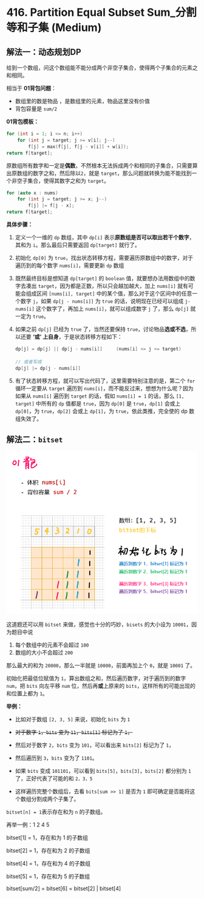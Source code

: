 # 416. Partition Equal Subset Sum_分割等和子集 (Medium)



## 解法一：动态规划DP



给到一个数组，问这个数组能不能分成两个非空子集合，使得两个子集合的元素之和相同。

相当于 **01背包问题**：

- 数组里的数是物品 ，是数组里的元素，物品这里没有价值
- 背包容量是 `sum/2`

**01背包模板：**

```c++
for (int i = 1; i <= n; i++)
    for (int j = target; j >= v[i]; j--)
        f[j] = max(f[j], f[j - v[i]] + w[i]);
return f[target];
```

原数组所有数字和一定是**偶数**，不然根本无法拆成两个和相同的子集合，只需要算出原数组的数字之和，然后除以`2`，就是 `target`，那么问题就转换为能不能找到一个非空子集合，使得其数字之和为 `target`。

```c++
for (auto x : nums)
    for (int j = target; j >= x; j--)
        f[j] |= f[j - x];
return f[target];
```

**具体步骤：**

1. 定义一个一维的 `dp` 数组，其中 `dp[i]` 表示**原数组是否可以取出若干个数字**，其和为 `i`。那么最后只需要返回 `dp[target]` 就行了。

2. 初始化 `dp[0]` 为 `true`，找出状态转移方程，需要遍历原数组中的数字，对于遍历到的每个数字 `nums[i]`，需要更新 `dp` 数组

3. 既然最终目标是想知道 `dp[target]` 的 `boolean` 值，就要想办法用数组中的数字去凑出 `target`，因为都是正数，所以只会越加越大，加上 `nums[i]` 就有可能会组成区间 `[nums[i], target]` 中的某个值，那么对于这个区间中的任意一个数字 `j`，如果 `dp[j - nums[i]]` 为 `true` 的话，说明现在已经可以组成 `j-nums[i]` 这个数字了，再加上 `nums[i]`，就可以组成数字 `j` 了，那么 `dp[j]` 就一定为 `true`。

4. 如果之前 `dp[j]` 已经为 `true` 了，当然还要保持 `true`，讨论物品**选或不选**，所以还要 **‘或’ 上自身**，于是状态转移方程如下：

   ```cpp
   dp[j] = dp[j] || dp[j - nums[i]]     (nums[i] <= j <= target)
       
   // 或者写成
   dp[j] |= dp[j - nums[i]]
   ```

   

5. 有了状态转移方程，就可以写出代码了，这里需要特别注意的是，第二个 `for` 循环一定要从 `target` 遍历到 `nums[i]`，而不能反过来，想想为什么呢？因为如果从 `nums[i]` 遍历到 `target` 的话，假如 `nums[i] = 1` 的话，那么 `[1, target]` 中所有的 `dp` 值都是 `true`，因为 `dp[0]` 是 `true`，`dp[1]` 会或上 `dp[0]`，为 `true`，`dp[2]` 会或上 `dp[1]`，为 `true`，依此类推，完全使的 dp 数组失效了。





## 解法二：`bitset`

![solve](https://raw.githubusercontent.com/KimmiGYH/LeetCode_Notes_Public/master/Section05_Solutions/0416_Partition%20Equal%20Subset%20Sum_%E5%88%86%E5%89%B2%E7%AD%89%E5%92%8C%E5%AD%90%E9%9B%86/solve.png)



这道题还可以用 `bitset` 来做，感觉也十分的巧妙，`bisets` 的大小设为 `10001`，因为题目中说

1. 每个数组中的元素不会超过 `100`
2. 数组的大小不会超过 `200`

那么最大的和为 `20000`，那么一半就是 `10000`，前面再加上个 `0`，就是 `10001` 了。



初始化把最低位赋值为 `1`，算出数组之和，然后遍历数字，对于遍历到的数字 `num`，把 `bits` 向左平移 `num` 位，然后再**或**上原来的 `bits`，这样所有的可能出现的和位置上都为 `1`。

**举例：**

- 比如对于数组 `[2, 3, 5]` 来说，初始化 `bits` 为 `1`
- ~~对于数字 `1`，`bits` 变为 `11`，`bits[1]` 标记为了 `1`，~~

- 然后对于数字 `2`，`bits` 变为 `101`，可以看出来 `bits[2]` 标记为了 `1`，
- 然后遍历到 `3`，`bits` 变为了 `1101`。
- 如果 `bits` 变成 `101101`，可以看到 `bits[5]`，`bits[3]`，`bits[2]` 都分别为 `1` 了，正好代表了可能的和 `2，3，5`
- 这样遍历完整个数组后，去看 `bits[sum >> 1]` 是否为 `1` 即可确定是否能将这个数组分割成两个子集了。
  



`bitset[n] = 1`表示存在和为 `n` 的子数组。

再举一例：1 2 4 5

bitset[1] = 1，存在和为 1 的子数组

bitset[2] = 1，存在和为 2 的子数组

bitset[4] = 1，存在和为 4 的子数组

bitset[5] = 1，存在和为 5 的子数组

bitset[sum/2] = bitset[6] = bitset[2] | bitset[4]


